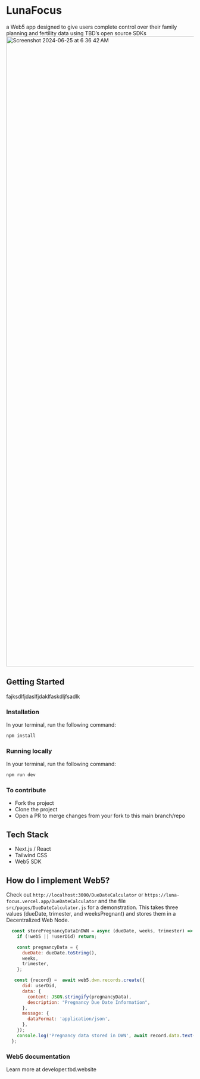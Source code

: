 # LunaFocus
a Web5 app designed to give users complete control over their family planning and fertility data using TBD’s open source SDKs
<img width="1691" alt="Screenshot 2024-06-25 at 6 36 42 AM" src="https://github.com/blackgirlbytes/LunaFocus/assets/22990146/44fe0603-2cdb-44c8-8fde-1eff2bafbe5d">

## Getting Started
fajksdlfjdaslfjdaklfaskdljfsadlk
### Installation

In your terminal, run the following command:
```bash
npm install
```

### Running locally
In your terminal, run the following command:
```bash
npm run dev
```

 ### To contribute
 - Fork the project
 - Clone the project
 - Open a PR to merge changes from your fork to this main branch/repo

## Tech Stack
- Next.js / React
- Tailwind CSS
- Web5 SDK

## How do I implement Web5?
Check out `http://localhost:3000/DueDateCalculator` or `https://luna-focus.vercel.app/DueDateCalculator` and the file `src/pages/DueDateCalculator.js` for a demonstration. This takes three values (dueDate, trimester, and weeksPregnant) and stores them in a Decentralized Web Node. 
```js
  const storePregnancyDataInDWN = async (dueDate, weeks, trimester) => {
    if (!web5 || !userDid) return;

    const pregnancyData = {
      dueDate: dueDate.toString(),
      weeks,
      trimester,
    };

   const {record} =  await web5.dwn.records.create({
      did: userDid,
      data: {
        content: JSON.stringify(pregnancyData),
        description: "Pregnancy Due Date Information",
      },
      message: {
        dataFormat: 'application/json',
      },
    });
    console.log('Pregnancy data stored in DWN', await record.data.text(), await record)
  };
```

### Web5 documentation
Learn more at developer.tbd.website
